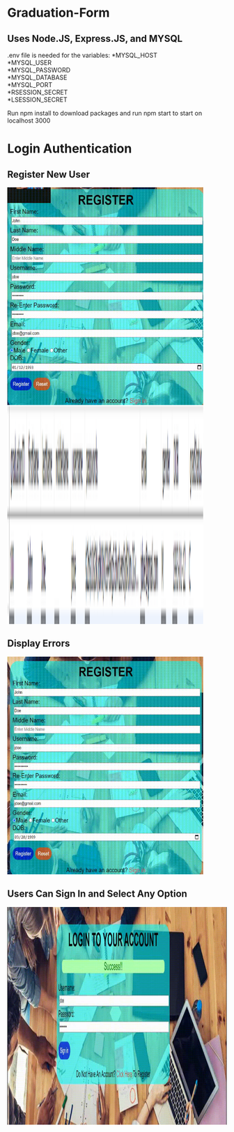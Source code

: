 # Graduation-Form
## Uses Node.JS, Express.JS, and MYSQL  
.env file is needed for the variables:
  *MYSQL_HOST  
  *MYSQL_USER  
  *MYSQL_PASSWORD  
  *MYSQL_DATABASE  
  *MYSQL_PORT  
  *RSESSION_SECRET  
  *LSESSION_SECRET  

Run npm install to download packages and run npm start to start on localhost 3000  
  
# Login Authentication
## Register New User  
<img src='/Styling/Images/rsucess.gif' width=450px height=500px title='Register' width='' alt='Register' />
<img src='/Styling/Images/row.png' width=450px height=500px title='Register' width='' alt='Register' />
  
## Display Errors  
<img src='/Styling/Images/rerrors.gif' width=450px height=500px title='Errors' width='' alt='Errors' />
  
 ## Users Can Sign In and Select Any Option  
 <img src='/Styling/Images/sign in and approve.gif' width=650px height=500px title='Signin' width='' alt='Signin' />
